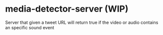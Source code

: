 # media-detector-server (WIP)
Server that given a tweet URL will return true if the video or audio contains an specific sound event
